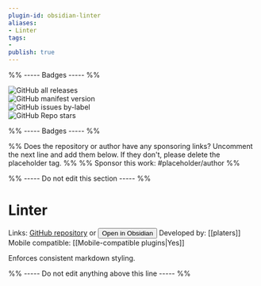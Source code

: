 ```yaml
---
plugin-id: obsidian-linter
aliases:
- Linter
tags: 
- 
publish: true
---
```


%% ----- Badges ----- %%

![GitHub all releases](https://img.shields.io/github/downloads/platers/obsidian-linter/total?color=573E7A&logo=github&style=for-the-badge)   
![GitHub manifest version](https://img.shields.io/github/manifest-json/v/platers/obsidian-linter?color=573E7A&logo=github&style=for-the-badge)   
![GitHub issues by-label](https://img.shields.io/github/issues/platers/obsidian-linter/help%20wanted?color=573E7A&logo=github&style=for-the-badge)   
![GitHub Repo stars](https://img.shields.io/github/stars/platers/obsidian-linter?color=573E7A&logo=github&style=for-the-badge)

%% ----- Badges ----- %%

%% Does the repository or author have any sponsoring links? Uncomment the next line and add them below. If they don't, please delete the placeholder tag. %%
%% Sponsor this work: #placeholder/author %%

%% ----- Do not edit this section ----- %%

# Linter

Links: [GitHub repository](https://github.com/platers/obsidian-linter) or [<button id=HH>Open in Obsidian</button>](obsidian://goto-plugin?id=obsidian-linter)
Developed by: [[platers]]
Mobile compatible: [[Mobile-compatible plugins|Yes]]

Enforces consistent markdown styling.

%% ----- Do not edit anything above this line ----- %% 
